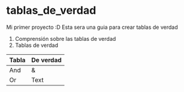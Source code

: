# tablas_de_verdad
Mi primer proyecto :D
Esta sera una guia para crear tablas de verdad 

1. Comprensión sobre las tablas de verdad
2. Tablas de verdad 

| Tabla | De verdad |
| ----------- | ----------- |
| And | & |
| Or | Text |
